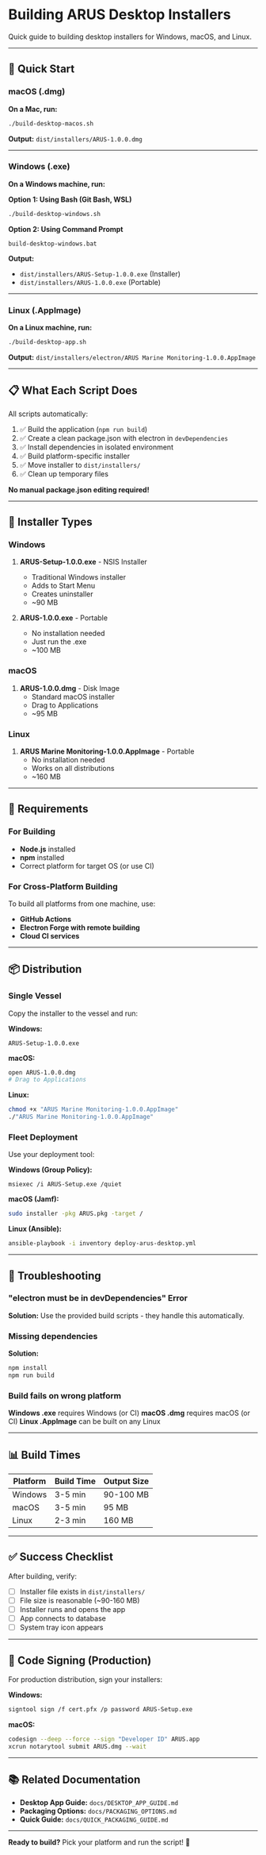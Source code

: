 # Building ARUS Desktop Installers

Quick guide to building desktop installers for Windows, macOS, and Linux.

---

## 🚀 Quick Start

### macOS (.dmg)

**On a Mac, run:**
```bash
./build-desktop-macos.sh
```

**Output:** `dist/installers/ARUS-1.0.0.dmg`

---

### Windows (.exe)

**On a Windows machine, run:**

**Option 1: Using Bash (Git Bash, WSL)**
```bash
./build-desktop-windows.sh
```

**Option 2: Using Command Prompt**
```batch
build-desktop-windows.bat
```

**Output:** 
- `dist/installers/ARUS-Setup-1.0.0.exe` (Installer)
- `dist/installers/ARUS-1.0.0.exe` (Portable)

---

### Linux (.AppImage)

**On a Linux machine, run:**
```bash
./build-desktop-app.sh
```

**Output:** `dist/installers/electron/ARUS Marine Monitoring-1.0.0.AppImage`

---

## 📋 What Each Script Does

All scripts automatically:
1. ✅ Build the application (`npm run build`)
2. ✅ Create a clean package.json with electron in `devDependencies`
3. ✅ Install dependencies in isolated environment
4. ✅ Build platform-specific installer
5. ✅ Move installer to `dist/installers/`
6. ✅ Clean up temporary files

**No manual package.json editing required!**

---

## 🎯 Installer Types

### Windows

1. **ARUS-Setup-1.0.0.exe** - NSIS Installer
   - Traditional Windows installer
   - Adds to Start Menu
   - Creates uninstaller
   - ~90 MB

2. **ARUS-1.0.0.exe** - Portable
   - No installation needed
   - Just run the .exe
   - ~100 MB

### macOS

1. **ARUS-1.0.0.dmg** - Disk Image
   - Standard macOS installer
   - Drag to Applications
   - ~95 MB

### Linux

1. **ARUS Marine Monitoring-1.0.0.AppImage** - Portable
   - No installation needed
   - Works on all distributions
   - ~160 MB

---

## 🔧 Requirements

### For Building

- **Node.js** installed
- **npm** installed
- Correct platform for target OS (or use CI)

### For Cross-Platform Building

To build all platforms from one machine, use:
- **GitHub Actions**
- **Electron Forge with remote building**
- **Cloud CI services**

---

## 📦 Distribution

### Single Vessel

Copy the installer to the vessel and run:

**Windows:**
```batch
ARUS-Setup-1.0.0.exe
```

**macOS:**
```bash
open ARUS-1.0.0.dmg
# Drag to Applications
```

**Linux:**
```bash
chmod +x "ARUS Marine Monitoring-1.0.0.AppImage"
./"ARUS Marine Monitoring-1.0.0.AppImage"
```

### Fleet Deployment

Use your deployment tool:

**Windows (Group Policy):**
```batch
msiexec /i ARUS-Setup.exe /quiet
```

**macOS (Jamf):**
```bash
sudo installer -pkg ARUS.pkg -target /
```

**Linux (Ansible):**
```bash
ansible-playbook -i inventory deploy-arus-desktop.yml
```

---

## 🐛 Troubleshooting

### "electron must be in devDependencies" Error

**Solution:** Use the provided build scripts - they handle this automatically.

### Missing dependencies

**Solution:**
```bash
npm install
npm run build
```

### Build fails on wrong platform

**Windows .exe** requires Windows (or CI)
**macOS .dmg** requires macOS (or CI)
**Linux .AppImage** can be built on any Linux

---

## 📊 Build Times

| Platform | Build Time | Output Size |
|----------|-----------|-------------|
| Windows | 3-5 min | 90-100 MB |
| macOS | 3-5 min | 95 MB |
| Linux | 2-3 min | 160 MB |

---

## ✅ Success Checklist

After building, verify:
- [ ] Installer file exists in `dist/installers/`
- [ ] File size is reasonable (~90-160 MB)
- [ ] Installer runs and opens the app
- [ ] App connects to database
- [ ] System tray icon appears

---

## 🔐 Code Signing (Production)

For production distribution, sign your installers:

**Windows:**
```bash
signtool sign /f cert.pfx /p password ARUS-Setup.exe
```

**macOS:**
```bash
codesign --deep --force --sign "Developer ID" ARUS.app
xcrun notarytool submit ARUS.dmg --wait
```

---

## 📚 Related Documentation

- **Desktop App Guide:** `docs/DESKTOP_APP_GUIDE.md`
- **Packaging Options:** `docs/PACKAGING_OPTIONS.md`
- **Quick Guide:** `docs/QUICK_PACKAGING_GUIDE.md`

---

**Ready to build?** Pick your platform and run the script! 🚀
